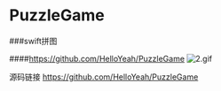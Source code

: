 # PuzzleGame
###swift拼图

####https://github.com/HelloYeah/PuzzleGame
![2.gif](http://upload-images.jianshu.io/upload_images/1338042-c23ac363b8de0fe2.gif?imageMogr2/auto-orient/strip)

源码链接 https://github.com/HelloYeah/PuzzleGame
